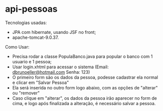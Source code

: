 # api-pessoas
Tecnologias usadas:
- JPA com hibernate, usando JSF no front;
- apache-tomcat-9.0.37.

Como Usar:
- Precisa rodar a classe PopulaBanco.java para popular o banco com 1 usuario e 1 pessoa;
- Usar login.xhtml para acessar o sistema (Email: dbrunoeller@hotmail.com  Senha: 123)
- O primeiro form são os dados da pessoa, podesse cadastrar ela normal e clicar em "Salvar Pessoa"
- Ela será inserida no outro form logo abaixo, com as opções de "alterar" ou "remover"
- Caso clique em "alterar", os dados da pessoa irão aparecer no form de cima, e logo após finalizada a alteração, é necessário salvar a pessoa.
